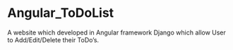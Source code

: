 # Angular_ToDoList
A website which developed in Angular framework Django which allow User to Add/Edit/Delete their ToDo’s.
